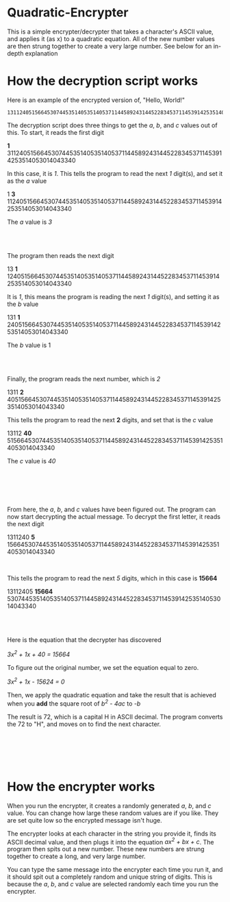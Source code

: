 # Quadratic-Encrypter
This is a simple encrypter/decrypter that takes a character's ASCII value, and applies it (as x) to a quadratic equation. All of the new number values are then strung together to create a very large number. See below for an in-depth explanation

# How the decryption script works
Here is an example of the encrypted version of, "Hello, World!"

```
1311240515664530744535140535140537114458924314452283453711453914253514053014043340
```

The decryption script does three things to get the *a*, *b*, and *c* values out of this. To start, it reads the first digit

__1__ 311240515664530744535140535140537114458924314452283453711453914253514053014043340

In this case, it is *1*. This tells the program to read the next *1* digit(s), and set it as the *a* value

1 __3__ 11240515664530744535140535140537114458924314452283453711453914253514053014043340

The *a* value is *3*

<br />
<br />

The program then reads the next digit

13 __1__ 1240515664530744535140535140537114458924314452283453711453914253514053014043340

It is *1*, this means the program is reading the next *1* digit(s), and setting it as the *b* value

131 __1__ 240515664530744535140535140537114458924314452283453711453914253514053014043340

The *b* value is 1

<br />
<br />

Finally, the program reads the next number, which is *2*

1311 __2__ 40515664530744535140535140537114458924314452283453711453914253514053014043340

This tells the program to read the next __2__ digits, and set that is the *c* value

13112 __40__ 515664530744535140535140537114458924314452283453711453914253514053014043340

The *c* value is *40*

<br />
<br />
<br />
<br />

From here, the *a*, *b*, and *c* values have been figured out. The program can now start decrypting the actual message. To decrypt the first letter, it reads the next digit

1311240 __5__ 15664530744535140535140537114458924314452283453711453914253514053014043340

<br />

This tells the program to read the next *5* digits, which in this case is __15664__

13112405 __15664__ 530744535140535140537114458924314452283453711453914253514053014043340

<br />
<br />

Here is the equation that the decrypter has discovered 

*3x<sup>2</sup> + 1x + 40 = 15664*

To figure out the original number, we set the equation equal to zero.

*3x<sup>2</sup> + 1x - 15624 = 0*

Then, we apply the quadratic equation and take the result that is achieved when you __add__ the square root of *b<sup>2</sup> - 4ac* to *-b*

The result is 72, which is a capital H in ASCII decimal. The program converts the 72 to "H", and moves on to find the next character.

<br />
<br />
<br />
<br />

# How the encrypter works
When you run the encrypter, it creates a randomly generated *a*, *b*, and *c* value. You can change how large these random values are if you like. They are set quite low so the encrypted message isn't huge.

The encrypter looks at each character in the string you provide it, finds its ASCII decimal value, and then plugs it into the equation *ax<sup>2</sup> + bx + c*. The program then spits out a new number. These new numbers are strung together to create a long, and very large number.

You can type the same message into the encrypter each time you run it, and it should spit out a completely random and unique string of digits. This is because the *a*, *b*, and *c* value are selected randomly each time you run the encrypter.
